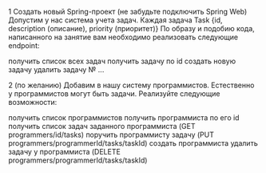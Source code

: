 1
Создать новый Spring-проект (не забудьте подключить Spring Web) Допустим у нас система учета задач. Каждая задача Task {id, description (описание), priority (приоритет)} По образу и подобию кода, написанного на занятие вам необходимо реализовать следующие endpoint:

получить список всех задач
получить задачу по id
создать новую задачу
удалить задачу № ...

2 (по желанию)
Добавим в нашу систему программистов. Естественно у программистов могут быть задачи. Реализуйте следующие возможности:

получить список программистов
получить программиста по его id
получить список задач заданного программиста (GET programmers/id/tasks)
поручить программисту задачу (PUT programmers/programmerId/tasks/taskId)
создать программиста
удалить задачу у программиста (DELETE programmers/programmerId/tasks/taskId)